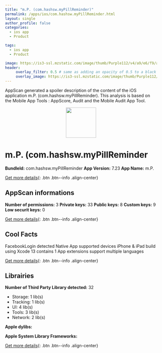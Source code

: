 ```yaml
---
title: "m.P. (com.hashsw.myPillReminder)"
permalink: /apps/ios/com.hashsw.myPillReminder.html
layout: single
author_profile: false
categories: 
  - ios app 
  - Product 

tags: 
  - ios app 
  - Product 

image: https://is3-ssl.mzstatic.com/image/thumb/Purple112/v4/a9/e6/f9/a9e6f9d2-9b60-4c3e-a5a5-6990f33bd257/AppIcon-1x_U007emarketing-0-9-0-0-85-220.png/512x512bb.jpg
header: 
     overlay_filter: 0.5 # same as adding an opacity of 0.5 to a black background
     overlay_image: https://is3-ssl.mzstatic.com/image/thumb/Purple112/v4/a9/e6/f9/a9e6f9d2-9b60-4c3e-a5a5-6990f33bd257/AppIcon-1x_U007emarketing-0-9-0-0-85-220.png/512x512bb.jpg
---
```

AppScan generated a spoiler description of the content of the iOS application m.P. (com.hashsw.myPillReminder). This analysis is based on the Mobile App Tools : AppScore, Audit and the Mobile Audit App Tool.

  
  
<div style="text-align: center;"><img src="https://is3-ssl.mzstatic.com/image/thumb/Purple112/v4/a9/e6/f9/a9e6f9d2-9b60-4c3e-a5a5-6990f33bd257/AppIcon-1x_U007emarketing-0-9-0-0-85-220.png/512x512bb.jpg" width="100" height="100"></div>  
  
# m.P. (com.hashsw.myPillReminder

**BundleId:** com.hashsw.myPillReminder
**App Version:** 7.23
**App Name:** m.P.


[Get more details](/pricing.html){: .btn .btn--info .align-center}  
  
## AppScan informations 

**Number of permissions:** 3
**Private keys:** 33
**Public keys:** 8
**Custom keys:** 9
**Low securit keys:** 0
  
[Get more details](/pricing.html){: .btn .btn--info .align-center}

## Cool Facts

FacebookLogin detected
Native App
supported devices iPhone & iPad
build using Xcode 13
contains 1 App extensions
support multiple languages
  
[Get more details](/pricing.html){: .btn .btn--info .align-center}

## Librairies 
**Number of Third Party Library detected:** 32
- Storage: 1 lib(s)
- Tracking: 1 lib(s)
- UI: 4 lib(s)
- Tools: 3 lib(s)
- Network: 2 lib(s)

**Apple dylibs:**


**Apple System Library Frameworks:**


  
[Get more details](/pricing.html){: .btn .btn--info .align-center}

